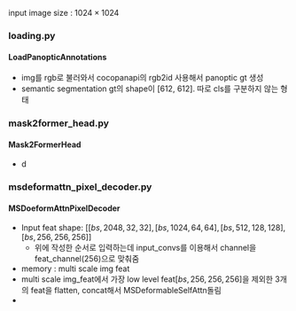 input image size : $1024\times1024$

### loading.py
#### LoadPanopticAnnotations
- img를 rgb로 불러와서 cocopanapi의 rgb2id 사용해서 panoptic gt 생성
- semantic segmentation gt의 shape이 [612, 612]. 따로 cls를 구분하지 않는 형태

### mask2former_head.py
#### Mask2FormerHead
- d
### msdeformattn_pixel_decoder.py
#### MSDoeformAttnPixelDecoder
- Input feat shape: $[[bs, 2048, 32, 32], [bs, 1024, 64, 64], [bs, 512, 128, 128], [bs, 256, 256, 256]]$
	- 위에 작성한 순서로 입력하는데 input_convs를 이용해서 channel을 feat_channel(256)으로 맞춰줌
- memory : multi scale img feat
- multi scale img_feat에서 가장 low level feat$[bs, 256, 256, 256]$을 제외한 3개의 feat을 flatten, concat해서 MSDeformableSelfAttn돌림
- 